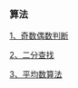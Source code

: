 ### 算法

[1、奇数偶数判断](https://github.com/sunnnydaydev/Exercise/blob/master/src/algorithm/exercise/OddEven.java)

[2、二分查找](https://github.com/sunnnydaydev/Exercise/blob/master/src/algorithm/exercise/BinarySearch.java)

[3、平均数算法](https://github.com/sunnnydaydev/Exercise/blob/master/src/algorithm/exercise/MiddleNumber.java)
